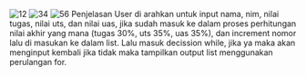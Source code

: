 ![12](https://user-images.githubusercontent.com/56387936/71727829-144b9780-2e6e-11ea-9dd0-830039322039.JPG)
![34](https://user-images.githubusercontent.com/56387936/71727834-14e42e00-2e6e-11ea-9c0f-8eb7810d6cb9.JPG)
![56](https://user-images.githubusercontent.com/56387936/71727835-14e42e00-2e6e-11ea-91e3-c073e13329e3.JPG)
Penjelasan
User di arahkan untuk input nama, nim, nilai tugas, nilai uts, dan nilai uas, jika sudah masuk ke dalam proses perhitungan nilai akhir yang mana (tugas 30%, uts 35%, uas 35%), dan increment nomor lalu di masukan ke dalam list. Lalu masuk decission while, jika ya maka akan menginput kembali jika tidak maka tampilkan output list menggunakan perulangan for.
